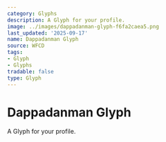 ```yaml
---
category: Glyphs
description: A Glyph for your profile.
image: ../images/dappadanman-glyph-f6fa2caea5.png
last_updated: '2025-09-17'
name: Dappadanman Glyph
source: WFCD
tags:
- Glyph
- Glyphs
tradable: false
type: Glyph
---
```


# Dappadanman Glyph

A Glyph for your profile.

